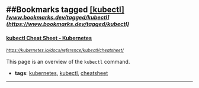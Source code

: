 ##Bookmarks tagged [[kubectl]](https://www.bookmarks.dev?q=[kubectl])
_<sup><sup>[www.bookmarks.dev/tagged/kubectl](https://www.bookmarks.dev/tagged/kubectl)</sup></sup>_
---
#### [kubectl Cheat Sheet - Kubernetes](https://kubernetes.io/docs/reference/kubectl/cheatsheet/)
_<sup>https://kubernetes.io/docs/reference/kubectl/cheatsheet/</sup>_

This page is an overview of the `kubectl` command.
* **tags**: [kubernetes](../tagged/kubernetes.md), [kubectl](../tagged/kubectl.md), [cheatsheet](../tagged/cheatsheet.md)
---
